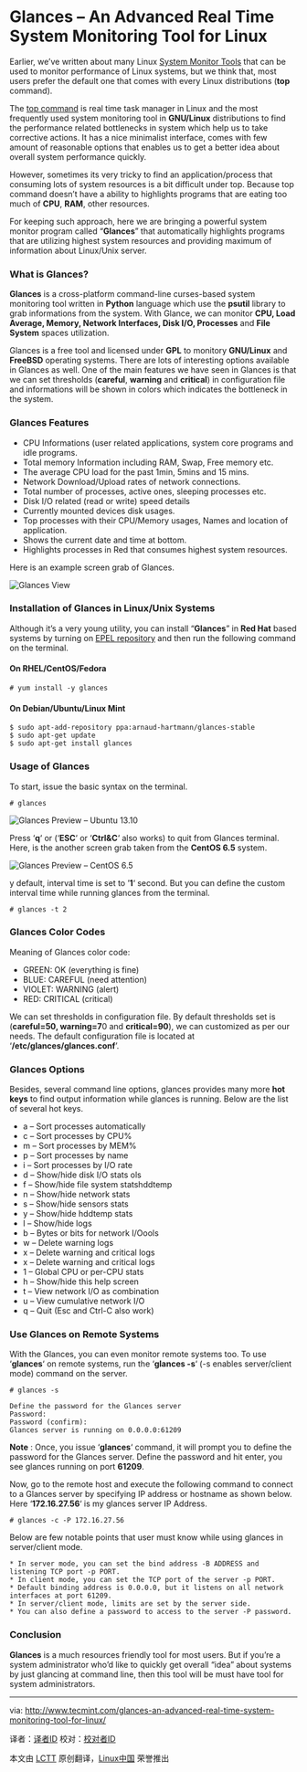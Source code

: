 Glances – An Advanced Real Time System Monitoring Tool for Linux
================================================================================
Earlier, we’ve written about many Linux [System Monitor Tools][1] that can be used to monitor performance of Linux systems, but we think that, most users prefer the default one that comes with every Linux distributions (**top** command).

The [top command][2] is real time task manager in Linux and the most frequently used system monitoring tool in **GNU/Linux** distributions to find the performance related bottlenecks in system which help us to take corrective actions. It has a nice minimalist interface, comes with few amount of reasonable options that enables us to get a better idea about overall system performance quickly.

However, sometimes its very tricky to find an application/process that consuming lots of system resources is a bit difficult under top. Because top command doesn’t have a ability to highlights programs that are eating too much of **CPU**, **RAM**, other resources.

For keeping such approach, here we are bringing a powerful system monitor program called “**Glances**” that automatically highlights programs that are utilizing highest system resources and providing maximum of information about Linux/Unix server.

### What is Glances? ###

**Glances** is a cross-platform command-line curses-based system monitoring tool written in **Python** language which use the **psutil** library to grab informations from the system. With Glance, we can monitor **CPU, Load Average, Memory, Network Interfaces, Disk I/O, Processes** and **File System** spaces utilization.

Glances is a free tool and licensed under **GPL** to monitory **GNU/Linux** and **FreeBSD** operating systems. There are lots of interesting options available in Glances as well. One of the main features we have seen in Glances is that we can set thresholds (**careful**, **warning** and **critical**) in configuration file and informations will be shown in colors which indicates the bottleneck in the system.

### Glances Features ###

- CPU Informations (user related applications, system core programs and idle programs.
- Total memory Information including RAM, Swap, Free memory etc.
- The average CPU load for the past 1min, 5mins and 15 mins.
- Network Download/Upload rates of network connections.
- Total number of processes, active ones, sleeping processes etc.
- Disk I/O related (read or write) speed details
- Currently mounted devices disk usages.
- Top processes with their CPU/Memory usages, Names and location of application.
- Shows the current date and time at bottom.
- Highlights processes in Red that consumes highest system resources.

Here is an example screen grab of Glances.

![Glances View](http://www.tecmint.com/wp-content/uploads/2014/02/Glances-Monitoring.jpeg)

### Installation of Glances in Linux/Unix Systems ###

Although it’s a very young utility, you can install “**Glances**” in **Red Hat** based systems by turning on [EPEL repository][3] and then run the following command on the terminal.

#### On RHEL/CentOS/Fedora ####

    # yum install -y glances

#### On Debian/Ubuntu/Linux Mint ####

    $ sudo apt-add-repository ppa:arnaud-hartmann/glances-stable
    $ sudo apt-get update
    $ sudo apt-get install glances

### Usage of Glances ###

To start, issue the basic syntax on the terminal.

    # glances

![Glances Preview – Ubuntu 13.10](http://www.tecmint.com/wp-content/uploads/2014/02/Glances-Screen.jpeg)

Press ‘**q**‘ or (‘**ESC**‘ or ‘**Ctrl&C**‘ also works) to quit from Glances terminal. Here, is the another screen grab taken from the **CentOS 6.5** system.

![Glances Preview – CentOS 6.5](http://www.tecmint.com/wp-content/uploads/2014/02/Glances-Screen-Centos.jpeg)

y default, interval time is set to ’**1**‘ second. But you can define the custom interval time while running glances from the terminal.

    # glances -t 2

### Glances Color Codes ###

Meaning of Glances color code:

- GREEN: OK (everything is fine)
- BLUE: CAREFUL (need attention)
- VIOLET: WARNING (alert)
- RED: CRITICAL (critical)

We can set thresholds in configuration file. By default thresholds set is (**careful=50, warning=7**0 and **critical=90**), we can customized as per our needs. The default configuration file is located at ‘**/etc/glances/glances.conf**’.

### Glances Options ###

Besides, several command line options, glances provides many more **hot keys** to find output information while glances is running. Below are the list of several hot keys.

- a – Sort processes automatically
- c – Sort processes by CPU%
- m – Sort processes by MEM%
- p – Sort processes by name
- i – Sort processes by I/O rate
- d – Show/hide disk I/O stats ols
- f – Show/hide file system statshddtemp
- n – Show/hide network stats
- s – Show/hide sensors stats
- y – Show/hide hddtemp stats
- l – Show/hide logs
- b – Bytes or bits for network I/Oools
- w – Delete warning logs
- x – Delete warning and critical logs
- x – Delete warning and critical logs
- 1 – Global CPU or per-CPU stats
- h – Show/hide this help screen
- t – View network I/O as combination
- u – View cumulative network I/O
- q – Quit (Esc and Ctrl-C also work)

### Use Glances on Remote Systems ###

With the Glances, you can even monitor remote systems too. To use ‘**glances**‘ on remote systems, run the ‘**glances -s**‘ (-s enables server/client mode) command on the server.

    # glances -s

    Define the password for the Glances server
    Password: 
    Password (confirm): 
    Glances server is running on 0.0.0.0:61209

**Note** : Once, you issue ‘**glances**‘ command, it will prompt you to define the password for the Glances server. Define the password and hit enter, you see glances running on port **61209**.

Now, go to the remote host and execute the following command to connect to a Glances server by specifying IP address or hostname as shown below. Here ‘**172.16.27.56**‘ is my glances server IP Address.

    # glances -c -P 172.16.27.56

Below are few notable points that user must know while using glances in server/client mode.

    * In server mode, you can set the bind address -B ADDRESS and listening TCP port -p PORT.
    * In client mode, you can set the TCP port of the server -p PORT.
    * Default binding address is 0.0.0.0, but it listens on all network interfaces at port 61209.
    * In server/client mode, limits are set by the server side.
    * You can also define a password to access to the server -P password.

### Conclusion ###

**Glances** is a much resources friendly tool for most users. But if you’re a system administrator who’d like to quickly get overall “idea” about systems by just glancing at command line, then this tool will be must have tool for system administrators.

--------------------------------------------------------------------------------

via: http://www.tecmint.com/glances-an-advanced-real-time-system-monitoring-tool-for-linux/

译者：[译者ID](https://github.com/译者ID) 校对：[校对者ID](https://github.com/校对者ID)

本文由 [LCTT](https://github.com/LCTT/TranslateProject) 原创翻译，[Linux中国](http://linux.cn/) 荣誉推出

[1]:http://www.tecmint.com/command-line-tools-to-monitor-linux-performance/
[2]:http://www.tecmint.com/12-top-command-examples-in-linux/
[3]:http://www.tecmint.com/how-to-enable-epel-repository-for-rhel-centos-6-5/